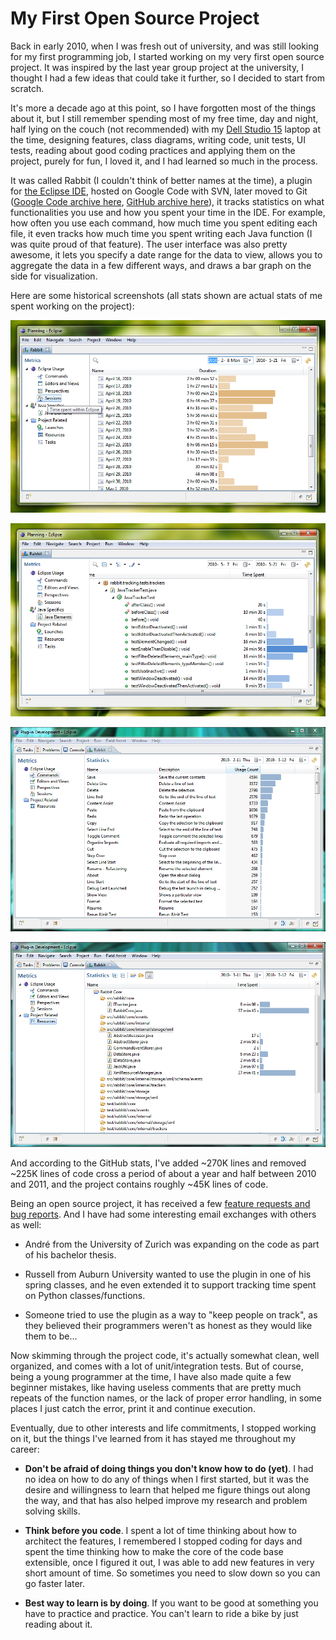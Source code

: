 # My First Open Source Project

Back in early 2010, when I was fresh out of university, and was still
looking for my first programming job, I started working on my very
first open source project. It was inspired by the last year group
project at the university, I thought I had a few ideas that could take
it further, so I decided to start from scratch.

It's more a decade ago at this point, so I have forgotten most of the
things about it, but I still remember spending most of my free time,
day and night, half lying on the couch (not recommended) with my [Dell
Studio 15](https://en.wikipedia.org/wiki/Dell_Studio) laptop at the
time, designing features, class diagrams, writing code, unit tests, UI
tests, reading about good coding practices and applying them on the
project, purely for fun, I loved it, and I had learned so much in the
process.

It was called Rabbit (I couldn't think of better names at the time), a
plugin for [the Eclipse IDE](https://www.eclipse.org/ide/), hosted on
Google Code with SVN, later moved to Git ([Google Code archive
here](https://code.google.com/archive/p/rabbit-eclipse/), [GitHub
archive here](https://github.com/laech/eclipse-rabbit)), it tracks
statistics on what functionalities you use and how you spent your time
in the IDE. For example, how often you use each command, how much time
you spent editing each file, it even tracks how much time you spent
writing each Java function (I was quite proud of that feature). The
user interface was also pretty awesome, it lets you specify a date
range for the data to view, allows you to aggregate the data in a few
different ways, and draws a bar graph on the side for visualization.

Here are some historical screenshots (all stats shown are actual stats
of me spent working on the project):

![Rabbit Sessions](2023-10-12-my-first-open-source-project/rabbit-sessions.png)

![Rabbit Java](2023-10-12-my-first-open-source-project/rabbit-java.png)

![Rabbit Commands](2023-10-12-my-first-open-source-project/rabbit-commands.png)

![Rabbit Files](2023-10-12-my-first-open-source-project/rabbit-files.png)

And according to the GitHub stats, I've added ~270K lines and removed
~225K lines of code cross a period of about a year and half between
2010 and 2011, and the project contains roughly ~45K lines of code.

Being an open source project, it has received a few [feature requests
and bug
reports](https://code.google.com/archive/p/rabbit-eclipse/issues). And
I have had some interesting email exchanges with others as well:

* André from the University of Zurich was expanding on the code as
  part of his bachelor thesis.

* Russell from Auburn University wanted to use the plugin in one of
  his spring classes, and he even extended it to support tracking time
  spent on Python classes/functions.

* Someone tried to use the plugin as a way to "keep people on track",
  as they believed their programmers weren't as honest as they would
  like them to be...

Now skimming through the project code, it's actually somewhat clean,
well organized, and comes with a lot of unit/integration tests. But of
course, being a young programmer at the time, I have also made quite a
few beginner mistakes, like having useless comments that are pretty
much repeats of the function names, or the lack of proper error
handling, in some places I just catch the error, print it and continue
execution.

Eventually, due to other interests and life commitments, I stopped
working on it, but the things I've learned from it has stayed me
throughout my career:

* **Don't be afraid of doing things you don't know how to do (yet)**.
  I had no idea on how to do any of things when I first started, but
  it was the desire and willingness to learn that helped me figure
  things out along the way, and that has also helped improve my
  research and problem solving skills.

* **Think before you code**. I spent a lot of time thinking about how
  to architect the features, I remembered I stopped coding for days
  and spent the time thinking how to make the core of the code base
  extensible, once I figured it out, I was able to add new features in
  very short amount of time. So sometimes you need to slow down so you
  can go faster later.

* **Best way to learn is by doing**. If you want to be good at
  something you have to practice and practice. You can't learn to ride
  a bike by just reading about it.
